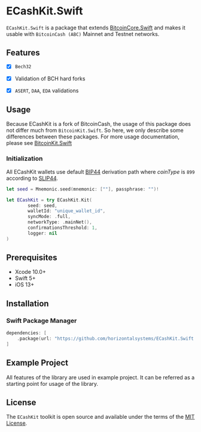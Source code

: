 # ECashKit.Swift

`ECashKit.Swift` is a package that extends [BitcoinCore.Swift](https://github.com/horizontalsystems/BitcoinCore.Swift) and makes it usable with `BitcoinCash (ABC)` Mainnet and Testnet networks. 

## Features

- [x] `Bech32`
- [x] Validation of BCH hard forks
- [x] `ASERT`, `DAA`, `EDA` validations


## Usage

Because ECashKit is a fork of BitcoinCash, the usage of this package does not differ much from `BitcoinKit.Swift`. So here, we only describe some differences between these packages. For more usage documentation, please see [BitcoinKit.Swift](https://github.com/horizontalsystems/BitcoinKit.Swift)

### Initialization

All ECashKit wallets use default [BIP44](https://github.com/bitcoin/bips/blob/master/bip-0044.mediawiki) derivation path where *coinType* is `899` according to [SLIP44](https://github.com/satoshilabs/slips/blob/master/slip-0044.md).

```swift
let seed = Mnemonic.seed(mnemonic: [""], passphrase: "")!

let ECashKit = try ECashKit.Kit(
        seed: seed,
        walletId: "unique_wallet_id",
        syncMode: .full,
        networkType: .mainNet(),
        confirmationsThreshold: 1,
        logger: nil
)
```
## Prerequisites

* Xcode 10.0+
* Swift 5+
* iOS 13+

## Installation

### Swift Package Manager

```swift
dependencies: [
    .package(url: "https://github.com/horizontalsystems/ECashKit.Swift.git", .upToNextMajor(from: "1.0.0"))
]
```

## Example Project

All features of the library are used in example project. It can be referred as a starting point for usage of the library.

## License

The `ECashKit` toolkit is open source and available under the terms of the [MIT License](https://github.com/horizontalsystems/ECashKit.Swift/blob/master/LICENSE).

